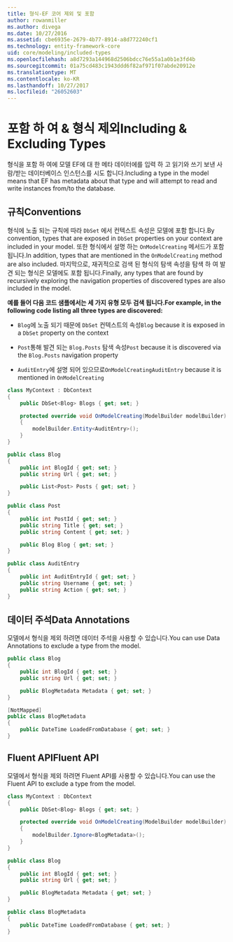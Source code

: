 ```yaml
---
title: 형식-EF 코어 제외 및 포함
author: rowanmiller
ms.author: divega
ms.date: 10/27/2016
ms.assetid: cbe6935e-2679-4b77-8914-a8d772240cf1
ms.technology: entity-framework-core
uid: core/modeling/included-types
ms.openlocfilehash: a8d7293a144968d2506bdcc76e55a1a0b1e3fd4b
ms.sourcegitcommit: 01a75cd483c1943ddd6f82af971f07abde20912e
ms.translationtype: MT
ms.contentlocale: ko-KR
ms.lasthandoff: 10/27/2017
ms.locfileid: "26052603"
---
```

# <a name="including--excluding-types"></a><span data-ttu-id="d9231-102">포함 하 여 & 형식 제외</span><span class="sxs-lookup"><span data-stu-id="d9231-102">Including & Excluding Types</span></span>

<span data-ttu-id="d9231-103">형식을 포함 하 여에 모델 EF에 대 한 메타 데이터에를 입력 하 고 읽기와 쓰기 보낸 사람/받는 데이터베이스 인스턴스를 시도 합니다.</span><span class="sxs-lookup"><span data-stu-id="d9231-103">Including a type in the model means that EF has metadata about that type and will attempt to read and write instances from/to the database.</span></span>

## <a name="conventions"></a><span data-ttu-id="d9231-104">규칙</span><span class="sxs-lookup"><span data-stu-id="d9231-104">Conventions</span></span>

<span data-ttu-id="d9231-105">형식에 노출 되는 규칙에 따라 `DbSet` 에서 컨텍스트 속성은 모델에 포함 합니다.</span><span class="sxs-lookup"><span data-stu-id="d9231-105">By convention, types that are exposed in `DbSet` properties on your context are included in your model.</span></span> <span data-ttu-id="d9231-106">또한 형식에서 설명 하는 `OnModelCreating` 메서드가 포함 됩니다.</span><span class="sxs-lookup"><span data-stu-id="d9231-106">In addition, types that are mentioned in the `OnModelCreating` method are also included.</span></span> <span data-ttu-id="d9231-107">마지막으로, 재귀적으로 검색 된 형식의 탐색 속성을 탐색 하 여 발견 되는 형식은 모델에도 포함 됩니다.</span><span class="sxs-lookup"><span data-stu-id="d9231-107">Finally, any types that are found by recursively exploring the navigation properties of discovered types are also included in the model.</span></span>

<span data-ttu-id="d9231-108">**예를 들어 다음 코드 샘플에서는 세 가지 유형 모두 검색 됩니다.**</span><span class="sxs-lookup"><span data-stu-id="d9231-108">**For example, in the following code listing all three types are discovered:**</span></span>

* <span data-ttu-id="d9231-109">`Blog`에 노출 되기 때문에 `DbSet` 컨텍스트의 속성</span><span class="sxs-lookup"><span data-stu-id="d9231-109">`Blog` because it is exposed in a `DbSet` property on the context</span></span>

* <span data-ttu-id="d9231-110">`Post`통해 발견 되는 `Blog.Posts` 탐색 속성</span><span class="sxs-lookup"><span data-stu-id="d9231-110">`Post` because it is discovered via the `Blog.Posts` navigation property</span></span>

* <span data-ttu-id="d9231-111">`AuditEntry`에 설명 되어 있으므로`OnModelCreating`</span><span class="sxs-lookup"><span data-stu-id="d9231-111">`AuditEntry` because it is mentioned in `OnModelCreating`</span></span>

<!-- [!code-csharp[Main](samples/core/Modeling/Conventions/Samples/IncludedTypes.cs?highlight=3,7,16)] -->
``` csharp
class MyContext : DbContext
{
    public DbSet<Blog> Blogs { get; set; }

    protected override void OnModelCreating(ModelBuilder modelBuilder)
    {
        modelBuilder.Entity<AuditEntry>();
    }
}

public class Blog
{
    public int BlogId { get; set; }
    public string Url { get; set; }

    public List<Post> Posts { get; set; }
}

public class Post
{
    public int PostId { get; set; }
    public string Title { get; set; }
    public string Content { get; set; }

    public Blog Blog { get; set; }
}

public class AuditEntry
{
    public int AuditEntryId { get; set; }
    public string Username { get; set; }
    public string Action { get; set; }
}
```

## <a name="data-annotations"></a><span data-ttu-id="d9231-112">데이터 주석</span><span class="sxs-lookup"><span data-stu-id="d9231-112">Data Annotations</span></span>

<span data-ttu-id="d9231-113">모델에서 형식을 제외 하려면 데이터 주석을 사용할 수 있습니다.</span><span class="sxs-lookup"><span data-stu-id="d9231-113">You can use Data Annotations to exclude a type from the model.</span></span>

<!-- [!code-csharp[Main](samples/core/Modeling/DataAnnotations/Samples/IgnoreType.cs?highlight=9)] -->
``` csharp
public class Blog
{
    public int BlogId { get; set; }
    public string Url { get; set; }

    public BlogMetadata Metadata { get; set; }
}

[NotMapped]
public class BlogMetadata
{
    public DateTime LoadedFromDatabase { get; set; }
}
```

## <a name="fluent-api"></a><span data-ttu-id="d9231-114">Fluent API</span><span class="sxs-lookup"><span data-stu-id="d9231-114">Fluent API</span></span>

<span data-ttu-id="d9231-115">모델에서 형식을 제외 하려면 Fluent API를 사용할 수 있습니다.</span><span class="sxs-lookup"><span data-stu-id="d9231-115">You can use the Fluent API to exclude a type from the model.</span></span>

<!-- [!code-csharp[Main](samples/core/Modeling/FluentAPI/Samples/IgnoreType.cs?highlight=7)] -->
``` csharp
class MyContext : DbContext
{
    public DbSet<Blog> Blogs { get; set; }

    protected override void OnModelCreating(ModelBuilder modelBuilder)
    {
        modelBuilder.Ignore<BlogMetadata>();
    }
}

public class Blog
{
    public int BlogId { get; set; }
    public string Url { get; set; }

    public BlogMetadata Metadata { get; set; }
}

public class BlogMetadata
{
    public DateTime LoadedFromDatabase { get; set; }
}
```
